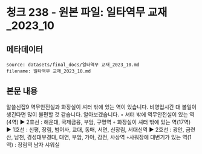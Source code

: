 # 청크 238 - 원본 파일: 일타역무 교재_2023_10

## 메타데이터

```
source: datasets/final_docs/일타역무 교재_2023_10.md
filename: 일타역무 교재_2023_10.md
```

## 본문 내용

알쓸신잡9 역무안전실과 화장실이 셔터 밖에 있는 역이 있습니다. 비영업시간 대 볼일이 생긴다면 많이 불편할 것 같습니다. 알아보겠습니다. ◦ 셔터 밖에 역무안전실이 있는 역(4역)  ▶ 2호선 : 해운대, 국제금융, 부암, 구명역    ◦ 화장실이 셔터 밖에 있는 역(17역)  ▶ 1호선 : 신평, 장림, 범어사, 교대, 동매, 서면, 신장림, 서대신역  ▶ 2호선 : 광안, 금련산, 남천, 경성대부경대, 대연, 부암, 가야, 감전, 사상역    ◦샤워장에 대변기가 있는 역(1역) : 장림역 남자 샤워실